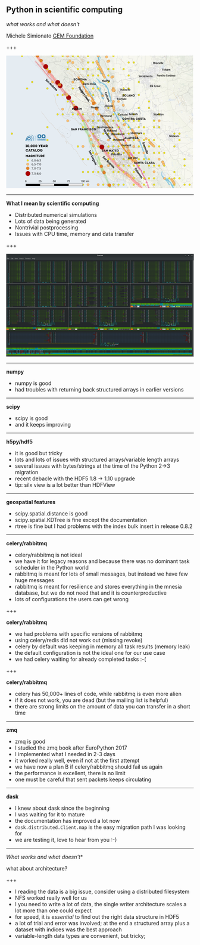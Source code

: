 Python in scientific computing
------------------------------

*what works and what doesn't*

Michele Simionato [GEM Foundation](https://www.globalquakemodel.org)

+++

![california](hazard_map.png)

---

**What I mean by scientific computing**

- Distributed numerical simulations
- Lots of data being generated
- Nontrivial postprocessing
- Issues with CPU time, memory and data transfer

+++

![all-cores](all-cores.png)

---

**numpy**

- numpy is good
- had troubles with returning back structured arrays in earlier versions

---

**scipy**

- scipy is good
- and it keeps improving

---

**h5py/hdf5**

- it is good but tricky
- lots and lots of issues with structured arrays/variable length arrays
- several issues with bytes/strings at the time of the Python 2->3 migration
- recent debacle with the HDF5 1.8 -> 1.10 upgrade
- tip: silx view is a lot better than HDFView

---

**geospatial features**

- scipy.spatial.distance is good
- scipy.spatial.KDTree is fine except the documentation
- rtree is fine but I had problems with the index bulk insert in release 0.8.2 

---

**celery/rabbitmq**

- celery/rabbitmq is not ideal
- we have it for legacy reasons and because there was no dominant task
  scheduler in the Python world
- rabbitmq is meant for lots of small messages, but instead we have few
  huge messages
- rabbitmq is meant for resilience and stores everything in the mnesia
  database, but we do not need that and it is counterproductive
- lots of configurations the users can get wrong

+++

**celery/rabbitmq**

- we had problems with specific versions of rabbitmq
- using celery/redis did not work out (missing revoke)
- celery by default was keeping in memory all task results (memory leak)
- the default configuration is not the ideal one for our use case
- we had celery waiting for already completed tasks :-(

+++

**celery/rabbitmq**

- celery has 50,000+ lines of code, while rabbitmq is even more alien
- if it does not work, you are dead (but the mailing list is helpful)
- there are strong limits on the amount of data you can transfer in a
  short time

---

**zmq**

- zmq is good
- I studied the zmq book after EuroPython 2017
- I implemented what I needed in 2-3 days
- it worked really well, even if not at the first attempt
- we have now a plan B if celery/rabbitmq should fail us again
- the performance is excellent, there is no limit
- one must be careful that sent packets keeps circulating

---

**dask**

- I knew about dask since the beginning
- I was waiting for it to mature
- the documentation has improved a lot now
- `dask.distributed.Client.map` is the easy migration path I was looking for
- we are testing it, love to hear from you :-)

---

*What works and what doesn't** 

what about architecture?

+++

- I reading the data is a big issue, consider using a distributed filesystem
- NFS worked really well for us
- I you need to write a lot of data, the single writer architecture scales
  a lot more than one could expect
- for speed, it is *essential* to find out the right data structure in HDF5
- a lot of trial and error was involved; at the end a structured array
  plus a dataset with indices was the best approach
- variable-length data types are convenient, but tricky;
